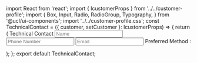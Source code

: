 import React from 'react';
import { IcustomerProps } from '../../customer-profile';
import {
  Box,
  Input,
  Radio,
  RadioGroup,
  Typography,
} from '@ucl/ui-components';
import '../../customer-profile.css';
const TechnicalContact = ({ customer, setCustomer }: IcustomerProps) => {
  return (
    <Box className="section">
        <Typography variant="h3" className="main-header" fontStyle="italic">
          Technical Contact
        </Typography>
        <Box className="sub-section">
          <Box className="main-container">
            <Input
              className="main-input"
              titleLabel="Name"
              placeholder="Name"
            />
            <Input
              className="main-input"
              titleLabel="Phone"
              placeholder="Phone Number"
            />
          </Box>
          <Box className="main-container">
            <Input
              className="main-input"
              titleLabel="Email"
              placeholder="Email"
            />
          </Box>
          <Box className="main-checkgroup">
            <Typography variant="body1">Preferred Method :</Typography>
            <RadioGroup
              className="check-group"
              defaultValue="Yes"
              errorText=""
              helperText=""
            >
              <Radio label="Email" value="Email" />
              <Radio label="Phone" value="Phone" />
            </RadioGroup>
          </Box>
        </Box>
      </Box>

  );
};
export default TechnicalContact;
